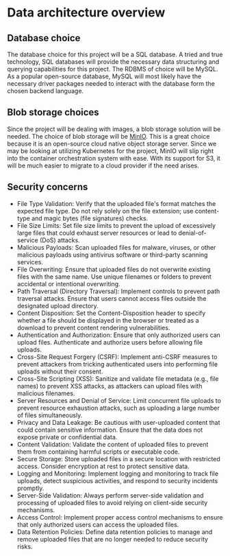 # Data architecture overview

## Database choice

The database choice for this project will be a SQL database. A tried and true technology, SQL databases will provide the necessary data structuring and querying capabilities for this project. The RDBMS of choice will be MySQL. As a popular open-source database, MySQL will most likely have the necessary driver packages needed to interact with the database form the chosen backend language.

## Blob storage choices

Since the project will be dealing with images, a blob storage solution will be needed. The choice of blob storage will be [MinIO](https://min.io). This is a great choice because it is an open-source cloud native object storage server. Since we may be looking at utilizing Kubernetes for the project, MinIO will slip right into the container orchestration system with ease. With its support for S3, it will be much easier to migrate to a cloud provider if the need arises.

## Security concerns

- File Type Validation: Verify that the uploaded file's format matches the expected file type. Do not rely solely on the file extension; use content-type and magic bytes (file signatures) checks.
- File Size Limits: Set file size limits to prevent the upload of excessively large files that could exhaust server resources or lead to denial-of-service (DoS) attacks.
- Malicious Payloads: Scan uploaded files for malware, viruses, or other malicious payloads using antivirus software or third-party scanning services.
- File Overwriting: Ensure that uploaded files do not overwrite existing files with the same name. Use unique filenames or folders to prevent accidental or intentional overwriting.
- Path Traversal (Directory Traversal): Implement controls to prevent path traversal attacks. Ensure that users cannot access files outside the designated upload directory.
- Content Disposition: Set the Content-Disposition header to specify whether a file should be displayed in the browser or treated as a download to prevent content rendering vulnerabilities.
- Authentication and Authorization: Ensure that only authorized users can upload files. Authenticate and authorize users before allowing file uploads.
- Cross-Site Request Forgery (CSRF): Implement anti-CSRF measures to prevent attackers from tricking authenticated users into performing file uploads without their consent.
- Cross-Site Scripting (XSS): Sanitize and validate file metadata (e.g., file names) to prevent XSS attacks, as attackers can upload files with malicious filenames.
- Server Resources and Denial of Service: Limit concurrent file uploads to prevent resource exhaustion attacks, such as uploading a large number of files simultaneously.
- Privacy and Data Leakage: Be cautious with user-uploaded content that could contain sensitive information. Ensure that the data does not expose private or confidential data.
- Content Validation: Validate the content of uploaded files to prevent them from containing harmful scripts or executable code.
- Secure Storage: Store uploaded files in a secure location with restricted access. Consider encryption at rest to protect sensitive data.
- Logging and Monitoring: Implement logging and monitoring to track file uploads, detect suspicious activities, and respond to security incidents promptly.
- Server-Side Validation: Always perform server-side validation and processing of uploaded files to avoid relying on client-side security mechanisms.
- Access Control: Implement proper access control mechanisms to ensure that only authorized users can access the uploaded files.
- Data Retention Policies: Define data retention policies to manage and remove uploaded files that are no longer needed to reduce security risks.
